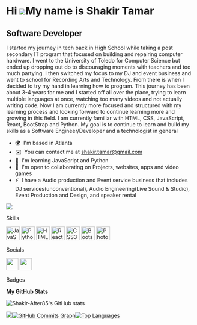 Hi ![](https://user-images.githubusercontent.com/18350557/176309783-0785949b-9127-417c-8b55-ab5a4333674e.gif)My name is Shakir Tamar
====================================================================================================================================

Software Developer
-----------------

I started my journey in tech back in High School while taking a post secondary IT program that focused on building and repairing computer hardware. I went to the University of Toledo for Computer Science but ended up dropping out do to discouraging moments with teachers and too much partying. I then switched my focus to my DJ and event business and went to school for Recording Arts and Technology. From there is when I decided to try my hand in learning how to program. This journey has been about 3-4 years for me and I started off all over the place, trying to learn multiple languages at once, watching too many videos and not actually writing code. Now I am currently more focused and structured with my learning process and looking forward to continue learning more and growing in this field. I am currently familiar with HTML, CSS, JavaScript, React, BootStrap and Python. My goal is to continue to learn and build my skills as a Software Engineer/Developer and a technologist in general

*   🌍  I'm based in Atlanta
*   ✉️  You can contact me at [shakir.tamar@gmail.com](mailto:shakir.tamar@gmail.com)
*   🧠  I'm learning JavaScript and Python
*   🤝  I'm open to collaborating on Projects, websites, apps and video games
*   ⚡  I have a Audio production and Event service business that includes DJ services(unconventional), Audio Engineering(Live Sound & Studio), Event Production and Design, and speaker rental

<a href="https://www.twitter.com/ShakirTamar" target="_blank" rel="noreferrer"><img
                  src="https://img.shields.io/twitter/follow/ShakirTamar?logo=twitter&style=for-the-badge&color=0891b2&labelColor=1c1917"
                /></a>
                
 Skills 
<p align="left">
<a href="https://developer.mozilla.org/en-US/docs/Web/JavaScript" target="_blank" rel="noreferrer"><img src="https://raw.githubusercontent.com/danielcranney/readme-generator/main/public/icons/skills/javascript-colored.svg" width="36" height="36" alt="JavaScript" /></a>
<a href="https://www.python.org/" target="_blank" rel="noreferrer"><img src="https://raw.githubusercontent.com/danielcranney/readme-generator/main/public/icons/skills/python-colored.svg" width="36" height="36" alt="Python" /></a>
<a href="https://developer.mozilla.org/en-US/docs/Glossary/HTML5" target="_blank" rel="noreferrer"><img src="https://raw.githubusercontent.com/danielcranney/readme-generator/main/public/icons/skills/html5-colored.svg" width="36" height="36" alt="HTML5" /></a>
<a href="https://reactjs.org/" target="_blank" rel="noreferrer"><img src="https://raw.githubusercontent.com/danielcranney/readme-generator/main/public/icons/skills/react-colored.svg" width="36" height="36" alt="React" /></a>
<a href="https://www.w3.org/TR/CSS/#css" target="_blank" rel="noreferrer"><img src="https://raw.githubusercontent.com/danielcranney/readme-generator/main/public/icons/skills/css3-colored.svg" width="36" height="36" alt="CSS3" /></a>
<a href="https://getbootstrap.com/" target="_blank" rel="noreferrer"><img src="https://raw.githubusercontent.com/danielcranney/readme-generator/main/public/icons/skills/bootstrap-colored.svg" width="36" height="36" alt="Bootstrap" /></a>
<a href="https://www.adobe.com/uk/products/photoshop.html" target="_blank" rel="noreferrer"><img src="https://raw.githubusercontent.com/danielcranney/readme-generator/main/public/icons/skills/photoshop-colored.svg" width="36" height="36" alt="Photoshop" /></a>
</p>
                    
 Socials
<p align="left">
<!-- <a href="https://www.github.com/Shakir-After85" target="_blank" rel="noreferrer"><img src="https://raw.githubusercontent.com/danielcranney/readme-generator/main/public/icons/socials/github.svg" width="32" height="32" /></a> -->
  <a href="https://www.linkedin.com/in/shakir-tamar7619/" target="_blank" rel="noreferrer"><img src="https://raw.githubusercontent.com/danielcranney/readme-generator/main/public/icons/socials/linkedin.svg" width="32" height="32" /></a>
 <a href="https://www.twitter.com/ShakirTamar" target="_blank" rel="noreferrer"><img src="https://raw.githubusercontent.com/danielcranney/readme-generator/main/public/icons/socials/twitter.svg" width="32" height="32" /></a></p>

Badges

<b>My GitHub Stats</b>
<!-- <a href="http://www.github.com/Shakir-After85">  -->
  
  <img src="https://github-readme-stats.vercel.app/api?username=Shakir-After85&show_icons=true&hide=&count_private=true&title_color=0891b2&text_color=ffffff&icon_color=0891b2&bg_color=1c1917&hide_border=true&show_icons=true" alt="Shakir-After85's GitHub stats" /></a>


<a href="http://www.github.com/Shakir-After85">
<img src="https://github-readme-streak-stats.herokuapp.com/?user=Shakir-After85&stroke=ffffff&background=1c1917&ring=0891b2&fire=0891b2&currStreakNum=ffffff&currStreakLabel=0891b2&sideNums=ffffff&sideLabels=ffffff&dates=ffffff&hide_border=true" /></a><a
                      href="http://www.github.com/Shakir-After85"><img src="https://activity-graph.herokuapp.com/graph?username=Shakir-After85&bg_color=1c1917&color=ffffff&line=0891b2&point=ffffff&area_color=1c1917&area=true&hide_border=true&custom_title=GitHub%20Commits%20Graph" alt="GitHub Commits Graph" /></a><a href="https://github.com/Shakir-After85" align="left"><img src="https://github-readme-stats.vercel.app/api/top-langs/?username=Shakir-After85&langs_count=10&title_color=0891b2&text_color=ffffff&icon_color=0891b2&bg_color=1c1917&hide_border=true&locale=en&custom_title=Top%20%Languages" alt="Top Languages" /> </a>
